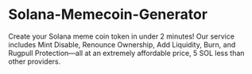 # Solana-Memecoin-Generator
Create your Solana meme coin token in under 2 minutes! Our service includes Mint Disable, Renounce Ownership, Add Liquidity, Burn, and Rugpull Protection—all at an extremely affordable price, 5 SOL less than other providers.

